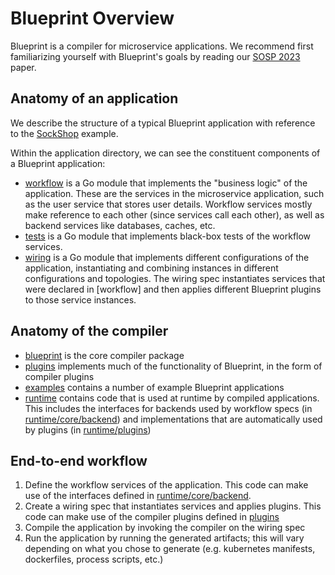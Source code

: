 # Blueprint Overview

Blueprint is a compiler for microservice applications.  We recommend first familiarizing yourself with Blueprint's goals by reading our [SOSP 2023](https://blueprint-uservices.github.io/assets/pdf/anand2023blueprint.pdf) paper.

## Anatomy of an application

We describe the structure of a typical Blueprint application with reference to the [SockShop](../../examples/sockshop/) example.

Within the application directory, we can see the constituent components of a Blueprint application:

 * [workflow](../../examples/sockshop/workflow) is a Go module that implements the "business logic" of the application.  These are the services in the microservice application, such as the user service that stores user details.  Workflow services mostly make reference to each other (since services call each other), as well as backend services like databases, caches, etc.
 * [tests](../../examples/sockshop/tests) is a Go module that implements black-box tests of the workflow services.
 * [wiring](../../examples/sockshop/wiring) is a Go module that implements different configurations of the application, instantiating and combining instances in different configurations and topologies.  The wiring spec instantiates services that were declared in [workflow] and then applies different Blueprint plugins to those service instances.

## Anatomy of the compiler

* [blueprint](../../blueprint/) is the core compiler package 
* [plugins](../../plugins/) implements much of the functionality of Blueprint, in the form of compiler plugins
* [examples](../../examples/) contains a number of example Blueprint applications
* [runtime](../../runtime/) contains code that is used at runtime by compiled applications.  This includes the interfaces for backends used by workflow specs (in [runtime/core/backend](../../runtime/core/backend/)) and implementations that are automatically used by plugins (in [runtime/plugins](../../runtime/plugins))

## End-to-end workflow

 1. Define the workflow services of the application.  This code can make use of the interfaces defined in [runtime/core/backend](../../runtime/core/backend/).
 2. Create a wiring spec that instantiates services and applies plugins.  This code can make use of the compiler plugins defined in [plugins](../../plugins)
 3. Compile the application by invoking the compiler on the wiring spec
 4. Run the application by running the generated artifacts; this will vary depending on what you chose to generate (e.g. kubernetes manifests, dockerfiles, process scripts, etc.)
